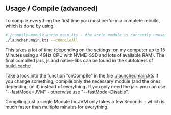 ## Usage / Compile (advanced)

To compile everything the first time you must perform a complete rebuild, which is done by using:

```bash
#./compile-module-korio.main.kts - the korio module is currently unused, and seems to be not compileable on windows
./launcher.main.kts --compileAll
```

This takes a lot of time (depending on the settings: on my computer up to 15 Minutes using a 4GHz CPU with NVME-SSD and lots of available RAM).
The final compiled jars, js and native-libs can be found in the subfolders of [build-cache](build-cache)

Take a look into the function "onCompile" in the file [./launcher.main.kts](./launcher.main.kts)
If you change something, compile only the necessary module (and the ones depending on it) instead of everything.
If you only need the jars you can use "--fastMode=JVM" - otherwise use "--fastMode=Disable".

Compiling just a single Module for JVM only takes a few Seconds - which is much faster than multiple minutes for everything.
